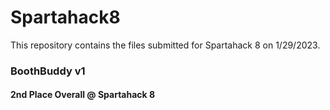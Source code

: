 # Spartahack8

This repository contains the files submitted for Spartahack 8 on 1/29/2023. 

### BoothBuddy v1
#### 2nd Place Overall @ Spartahack 8
